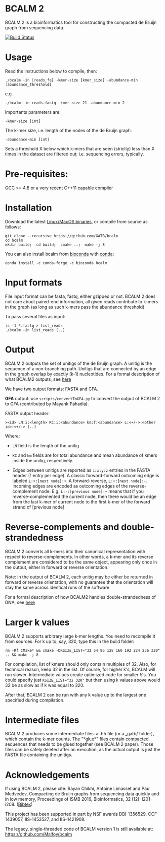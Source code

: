# BCALM 2 

BCALM 2 is a bioinformatics tool for constructing the compacted de Bruijn graph from sequencing data.

[![Build Status](https://travis-ci.org/GATB/bcalm.svg?branch=master)](https://travis-ci.org/GATB/bcalm)

# Usage

Read the instructions below to compile, then:

    ./bcalm -in [reads.fa] -kmer-size [kmer_size] -abundance-min [abundance_threshold]
  
e.g.

    ./bcalm -in reads.fastq -kmer-size 21 -abundance-min 2

Importants parameters are:

    -kmer-size [int]
    
The k-mer size, i.e. length of the nodes of the de Bruijn graph.

    -abundance-min [int]

Sets a threshold X below which k-mers that are seen (strictly) less than X times in the dataset are filtered out; i.e. sequencing errors, typically.

# Pre-requisites:

GCC >= 4.8 or a very recent C++11 capable compiler

# Installation

Download the latest [Linux/MacOS binaries](https://github.com/GATB/bcalm/releases), or compile from source as follows:

    git clone --recursive https://github.com/GATB/bcalm 
    cd bcalm
    mkdir build;  cd build;  cmake ..;  make -j 8
    
You can also install bcalm from [bioconda](https://bioconda.github.io/) with [conda](https://docs.conda.io/en/latest/):

    conda install -c conda-forge -c bioconda bcalm

# Input formats

File input format can be fasta, fastq, either gzipped or not. BCALM 2 does not care about paired-end information, all given reads contribute to k-mers in the graph (as long as such k-mers pass the abundance threshold).

To pass several files as input:

    ls -1 *.fastq > list_reads
    ./bcalm -in list_reads [..]
   
# Output

BCALM 2 outputs the set of unitigs of the de Bruijn graph.
A unitig is the sequence of a non-branching path. Unitigs that are connected by an edge in the graph overlap by exactly (k-1) nucleotides. For a formal description of what BCALM2 outputs, see [here](bidirected-graphs-in-bcalm2/bidirected-graphs-in-bcalm2.md)

We have two output formats: FASTA and GFA.

**GFA** output: use `scripts/convertToGFA.py` to convert the output of BCALM 2 to GFA (contributed by Mayank Pahadia).


FASTA output header: 

    ><id> LN:i:<length> KC:i:<abundance> km:f:<abundance> L:<+/->:<other id>:<+/-> [..]

Where:

* `LN` field is the length of the unitig
    
* `KC` and `km` fields are for total abundance and mean abundance of kmers inside the unitig, respectively.

* Edges between unitigs are reported as `L:x:y:z` entries in the FASTA header (1 entry per edge). A classic forward-forward outcoming edge is labeled `L:+:[next node]:+`. A forward-reverse, `L:+:[next node]:-`. Incoming edges are encoded as outcoming edges of the reverse-complement node. E.g. `L:-:[previous node]:+` means that if you reverse-complemented the current node, then there would be an edge from the last k-mer of current node to the first k-mer of the forward strand of [previous node].

# Reverse-complements and double-strandedness

BCALM 2 converts all k-mers into their canonical representation with respect to reverse-complements.
In other words, a k-mer and its reverse complement are considered to be the same object, appearing only once in the output, either in forward or reverse orientation.

Note: in the output of BCALM 2, each unitig may be either be returned in forward or reverse orientation, with no guarantee that the orientation will stay the same across identical runs of the software.

For a formal description of how BCALM2 handles double-strandedness of DNA, see [here](bidirected-graphs-in-bcalm2/bidirected-graphs-in-bcalm2.md)

# Larger k values

BCALM 2 supports arbitrary large k-mer lengths. You need to recompile it from sources. For k up to, say, 320, type this in the build folder:

    rm -Rf CMake* && cmake -DKSIZE_LIST="32 64 96 128 160 192 224 256 320" .. && make -j 8

For compilation, list of kmers should only contain multiples of 32. Also, for technical reason, keep 32 in the list. Of course, for higher k's, BCALM will run slower. Intermediate values create optimized code for smaller $k$'s. You could specify just `KSIZE_LIST="32 320"` but then using k values above would 32 be as slow as if k was equal to 320.

After that, BCALM 2 can be run with any k value up to the largest one specified during compilation.

# Intermediate files

BCALM 2 produces some intermediate files: a .h5 file (or a _gatb/ folder), which contain the k-mer counts. The "\*glue\*" files contain compacted sequences that needs to be glued together (see BCALM 2 paper). Those files can be safely deleted after an execution, as the actual output is just the FASTA file containing the unitigs.

Acknowledgements
========
If using BCALM 2, please cite:
Rayan Chikhi, Antoine Limasset and Paul Medvedev, Compacting de Bruijn graphs from sequencing data quickly and in low memory, Proceedings of ISMB 2016, Bioinformatics, 32 (12): i201-i208.  ([Bibtex](https://academic.oup.com/Citation/Download?resourceId=2289008&resourceType=3&citationFormat=2))

This project has been supported in part by NSF awards DBI-1356529, CCF-1439057, IIS-1453527, and IIS-1421908.

The legacy, single-threaded code of BCALM version 1 is still available at: https://github.com/Malfoy/bcalm
